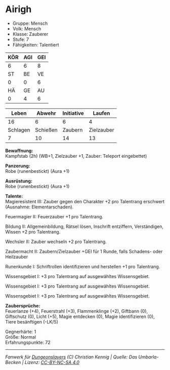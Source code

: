# Airigh  
- Gruppe: Mensch  
- Volk: Mensch  
- Klasse: Zauberer  
- Stufe: 7  
- Fähigkeiten: Talentiert  


| KÖR | AGI | GEI |  
| --- | --- | --- |  
| 6   | 6   | 8   |
| ST  | BE  | VE  |  
| 0   | 0   | 6   |
| HÄ  | GE  | AU  |  
| 0   | 4   | 6   |


| Leben    | Abwehr   | Initiative | Laufen     |
| -------- | -------- | ---------- | ---------- |
| 16       | 6        | 6          | 4          |
| Schlagen | Schießen | Zaubern    | Zielzauber |
| 7        | 10       | 14         | 13         |

**Bewaffnung:**  
Kampfstab (2h) (WB+1, Zielzauber +1, Zauber: Teleport eingebettet)

**Panzerung:**  
Robe (runenbestickt) (Aura +1)

**Ausrüstung:**  
Robe (runenbestickt) (Aura +1)

**Talente:**  
Magieresistent III: Zauber gegen den Charakter +2 pro Talentrang erschwert (Ausnahme: Elementarschaden). 

Feuermagier II: Feuerzauber +1 pro Talentrang. 

Bildung II: Allgemeinbildung, Rätsel lösen, Inschrift entziffern, Verständigen, Wissen +2 pro Talentrang. 

Wechsler II: Zauber wechseln +2 pro Talentrang. 

Zaubermacht II: Zaubern/Zielzauber +GEI für 1 Runde, falls Schadens- oder Heilzauber 

Runenkunde I: Schriftrollen identifizieren und herstellen +1 pro Talentrang. 

Wissensgebiet I: +3 pro Talentrang auf ausgewähltes Wissensgebiet. 

Wissensgebiet I: +3 pro Talentrang auf ausgewähltes Wissensgebiet. 

Wissensgebiet I: +3 pro Talentrang auf ausgewähltes Wissensgebiet. 


**Zaubersprüche:**  
Feuerlanze (+4), Feuerstrahl (+3), Flammenklinge (+2), Giftbann (0), Giftschutz (0), Licht (+5), Magie entdecken (0), Magie identifizieren (0), Tiere besänftigen (-LK/5)

Gegnerhärte: 1  
Größe: Normal  
Erfahrungspunkte: 72  



___
*Fanwerk für [Dungeonslayers](https://www.dungeonslayers.net/) (C) Christian Kennig | Quelle: Das Umbarla-Becken | Lizenz: [CC-BY-NC-SA 4.0](https://creativecommons.org/licenses/by-nc-sa/4.0/deed.de)*